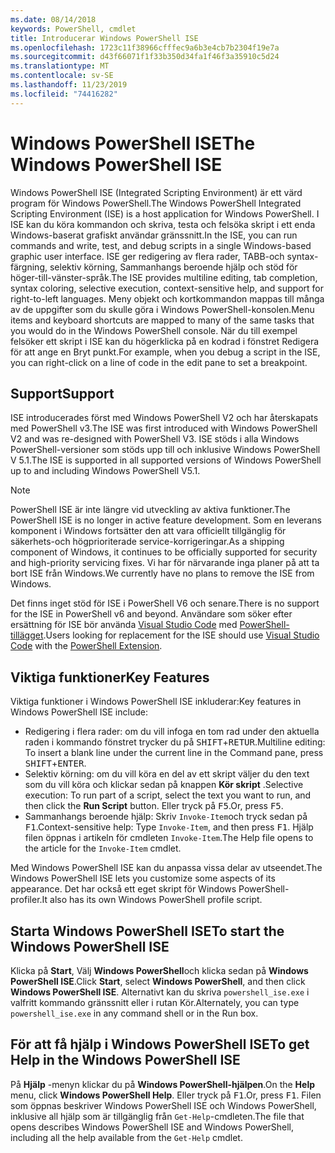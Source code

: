 ```yaml
---
ms.date: 08/14/2018
keywords: PowerShell, cmdlet
title: Introducerar Windows PowerShell ISE
ms.openlocfilehash: 1723c11f38966cfffec9a6b3e4cb7b2304f19e7a
ms.sourcegitcommit: d43f66071f1f33b350d34fa1f46f3a35910c5d24
ms.translationtype: MT
ms.contentlocale: sv-SE
ms.lasthandoff: 11/23/2019
ms.locfileid: "74416282"
---
```

# <a name="the-windows-powershell-ise"></a><span data-ttu-id="a18b5-103">Windows PowerShell ISE</span><span class="sxs-lookup"><span data-stu-id="a18b5-103">The Windows PowerShell ISE</span></span>

<span data-ttu-id="a18b5-104">Windows PowerShell ISE (Integrated Scripting Environment) är ett värd program för Windows PowerShell.</span><span class="sxs-lookup"><span data-stu-id="a18b5-104">The Windows PowerShell Integrated Scripting Environment (ISE) is a host application for Windows PowerShell.</span></span> <span data-ttu-id="a18b5-105">I ISE kan du köra kommandon och skriva, testa och felsöka skript i ett enda Windows-baserat grafiskt användar gränssnitt.</span><span class="sxs-lookup"><span data-stu-id="a18b5-105">In the ISE, you can run commands and write, test, and debug scripts in a single Windows-based graphic user interface.</span></span> <span data-ttu-id="a18b5-106">ISE ger redigering av flera rader, TABB-och syntax-färgning, selektiv körning, Sammanhangs beroende hjälp och stöd för höger-till-vänster-språk.</span><span class="sxs-lookup"><span data-stu-id="a18b5-106">The ISE provides multiline editing, tab completion, syntax coloring, selective execution, context-sensitive help, and support for right-to-left languages.</span></span> <span data-ttu-id="a18b5-107">Meny objekt och kortkommandon mappas till många av de uppgifter som du skulle göra i Windows PowerShell-konsolen.</span><span class="sxs-lookup"><span data-stu-id="a18b5-107">Menu items and keyboard shortcuts are mapped to many of the same tasks that you would do in the Windows PowerShell console.</span></span> <span data-ttu-id="a18b5-108">När du till exempel felsöker ett skript i ISE kan du högerklicka på en kodrad i fönstret Redigera för att ange en Bryt punkt.</span><span class="sxs-lookup"><span data-stu-id="a18b5-108">For example, when you debug a script in the ISE, you can right-click on a line of code in the edit pane to set a breakpoint.</span></span>

## <a name="support"></a><span data-ttu-id="a18b5-109">Support</span><span class="sxs-lookup"><span data-stu-id="a18b5-109">Support</span></span>

<span data-ttu-id="a18b5-110">ISE introducerades först med Windows PowerShell V2 och har återskapats med PowerShell v3.</span><span class="sxs-lookup"><span data-stu-id="a18b5-110">The ISE was first introduced with Windows PowerShell V2 and was re-designed with PowerShell V3.</span></span> <span data-ttu-id="a18b5-111">ISE stöds i alla Windows PowerShell-versioner som stöds upp till och inklusive Windows PowerShell V 5.1.</span><span class="sxs-lookup"><span data-stu-id="a18b5-111">The ISE is supported in all supported versions of Windows PowerShell up to and including Windows PowerShell V5.1.</span></span>

> [!NOTE]
> <span data-ttu-id="a18b5-112">PowerShell ISE är inte längre vid utveckling av aktiva funktioner.</span><span class="sxs-lookup"><span data-stu-id="a18b5-112">The PowerShell ISE is no longer in active feature development.</span></span> <span data-ttu-id="a18b5-113">Som en leverans komponent i Windows fortsätter den att vara officiellt tillgänglig för säkerhets-och högprioriterade service-korrigeringar.</span><span class="sxs-lookup"><span data-stu-id="a18b5-113">As a shipping component of Windows, it continues to be officially supported for security and high-priority servicing fixes.</span></span>
> <span data-ttu-id="a18b5-114">Vi har för närvarande inga planer på att ta bort ISE från Windows.</span><span class="sxs-lookup"><span data-stu-id="a18b5-114">We currently have no plans to remove the ISE from Windows.</span></span>
>
> <span data-ttu-id="a18b5-115">Det finns inget stöd för ISE i PowerShell V6 och senare.</span><span class="sxs-lookup"><span data-stu-id="a18b5-115">There is no support for the ISE in PowerShell v6 and beyond.</span></span> <span data-ttu-id="a18b5-116">Användare som söker efter ersättning för ISE bör använda [Visual Studio Code](https://code.visualstudio.com/) med [PowerShell-tillägget](https://marketplace.visualstudio.com/items?itemName=ms-vscode.PowerShell).</span><span class="sxs-lookup"><span data-stu-id="a18b5-116">Users looking for replacement for the ISE should use [Visual Studio Code](https://code.visualstudio.com/) with the [PowerShell Extension](https://marketplace.visualstudio.com/items?itemName=ms-vscode.PowerShell).</span></span>

## <a name="key-features"></a><span data-ttu-id="a18b5-117">Viktiga funktioner</span><span class="sxs-lookup"><span data-stu-id="a18b5-117">Key Features</span></span>

<span data-ttu-id="a18b5-118">Viktiga funktioner i Windows PowerShell ISE inkluderar:</span><span class="sxs-lookup"><span data-stu-id="a18b5-118">Key features in Windows PowerShell ISE include:</span></span>

- <span data-ttu-id="a18b5-119">Redigering i flera rader: om du vill infoga en tom rad under den aktuella raden i kommando fönstret trycker du på <kbd>SHIFT</kbd>+<kbd>RETUR</kbd>.</span><span class="sxs-lookup"><span data-stu-id="a18b5-119">Multiline editing: To insert a blank line under the current line in the Command pane, press <kbd>SHIFT</kbd>+<kbd>ENTER</kbd>.</span></span>
- <span data-ttu-id="a18b5-120">Selektiv körning: om du vill köra en del av ett skript väljer du den text som du vill köra och klickar sedan på knappen **Kör skript** .</span><span class="sxs-lookup"><span data-stu-id="a18b5-120">Selective execution: To run part of a script, select the text you want to run, and then click the **Run Script** button.</span></span> <span data-ttu-id="a18b5-121">Eller tryck på <kbd>F5</kbd>.</span><span class="sxs-lookup"><span data-stu-id="a18b5-121">Or, press <kbd>F5</kbd>.</span></span>
- <span data-ttu-id="a18b5-122">Sammanhangs beroende hjälp: Skriv `Invoke-Item`och tryck sedan på <kbd>F1</kbd>.</span><span class="sxs-lookup"><span data-stu-id="a18b5-122">Context-sensitive help: Type `Invoke-Item`, and then press <kbd>F1</kbd>.</span></span> <span data-ttu-id="a18b5-123">Hjälp filen öppnas i artikeln för cmdleten `Invoke-Item`.</span><span class="sxs-lookup"><span data-stu-id="a18b5-123">The Help file opens to the article for the `Invoke-Item` cmdlet.</span></span>

<span data-ttu-id="a18b5-124">Med Windows PowerShell ISE kan du anpassa vissa delar av utseendet.</span><span class="sxs-lookup"><span data-stu-id="a18b5-124">The Windows PowerShell ISE lets you customize some aspects of its appearance.</span></span> <span data-ttu-id="a18b5-125">Det har också ett eget skript för Windows PowerShell-profiler.</span><span class="sxs-lookup"><span data-stu-id="a18b5-125">It also has its own Windows PowerShell profile script.</span></span>

## <a name="to-start-the-windows-powershell-ise"></a><span data-ttu-id="a18b5-126">Starta Windows PowerShell ISE</span><span class="sxs-lookup"><span data-stu-id="a18b5-126">To start the Windows PowerShell ISE</span></span>

<span data-ttu-id="a18b5-127">Klicka på **Start**, Välj **Windows PowerShell**och klicka sedan på **Windows PowerShell ISE**.</span><span class="sxs-lookup"><span data-stu-id="a18b5-127">Click **Start**, select **Windows PowerShell**, and then click **Windows PowerShell ISE**.</span></span>
<span data-ttu-id="a18b5-128">Alternativt kan du skriva `powershell_ise.exe` i valfritt kommando gränssnitt eller i rutan Kör.</span><span class="sxs-lookup"><span data-stu-id="a18b5-128">Alternately, you can type `powershell_ise.exe` in any command shell or in the Run box.</span></span>

## <a name="to-get-help-in-the-windows-powershell-ise"></a><span data-ttu-id="a18b5-129">För att få hjälp i Windows PowerShell ISE</span><span class="sxs-lookup"><span data-stu-id="a18b5-129">To get Help in the Windows PowerShell ISE</span></span>

<span data-ttu-id="a18b5-130">På **Hjälp** -menyn klickar du på **Windows PowerShell-hjälpen**.</span><span class="sxs-lookup"><span data-stu-id="a18b5-130">On the **Help** menu, click **Windows PowerShell Help**.</span></span> <span data-ttu-id="a18b5-131">Eller tryck på <kbd>F1</kbd>.</span><span class="sxs-lookup"><span data-stu-id="a18b5-131">Or, press <kbd>F1</kbd>.</span></span> <span data-ttu-id="a18b5-132">Filen som öppnas beskriver Windows PowerShell ISE och Windows PowerShell, inklusive all hjälp som är tillgänglig från `Get-Help`-cmdleten.</span><span class="sxs-lookup"><span data-stu-id="a18b5-132">The file that opens describes Windows PowerShell ISE and Windows PowerShell, including all the help available from the `Get-Help` cmdlet.</span></span>
